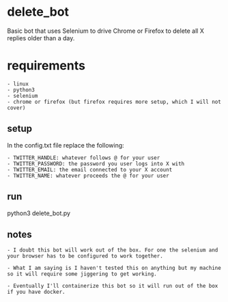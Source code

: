 # delete_bot

Basic bot that uses Selenium to drive Chrome or Firefox to delete all X replies older than a day.

# requirements

    - linux
    - python3
    - selenium
    - chrome or firefox (but firefox requires more setup, which I will not cover)

## setup

In the config.txt file replace the following:

    - TWITTER_HANDLE: whatever follows @ for your user
    - TWITTER_PASSWORD: the password you user logs into X with
    - TWITTER_EMAIL: the email connected to your X account
    - TWITTER_NAME: whatever proceeds the @ for your user

## run

python3 delete_bot.py

## notes

    - I doubt this bot will work out of the box. For one the selenium and your browser has to be configured to work together.

    - What I am saying is I haven't tested this on anything but my machine so it will require some jiggering to get working.

    - Eventually I'll containerize this bot so it will run out of the box if you have docker.